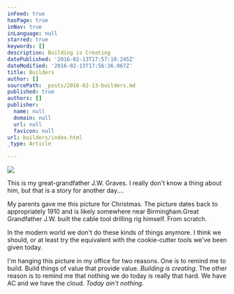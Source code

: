 ```yaml
---
inFeed: true
hasPage: true
inNav: true
inLanguage: null
starred: true
keywords: []
description: Building is Creating
datePublished: '2016-02-13T17:57:10.245Z'
dateModified: '2016-02-13T17:56:36.067Z'
title: Builders
author: []
sourcePath: _posts/2016-02-13-builders.md
published: true
authors: []
publisher:
  name: null
  domain: null
  url: null
  favicon: null
url: builders/index.html
_type: Article

---
```

![](https://the-grid-user-content.s3-us-west-2.amazonaws.com/304cb782-14c5-44ef-8c11-42f97c01653e.JPG)

This is my great-grandfather J.W. Graves.  I really don't know a thing about him, but that is a story for another day....

My parents gave me this picture for Christmas.  The picture dates back to appropriately 1910 and is likely somewhere near Birmingham.Great Grandfather J.W. built the cable tool drilling rig himself.  From scratch. 

In the modern world we don't do these kinds of things anymore. I think we should, or at least try the equivalent with the cookie-cutter tools we've been given today.

I'm hanging this picture in my office for two reasons.  One is to remind me to build.  Build things of value that provide value.  _Building is creating._ The other reason is to remind me that nothing we do today is really that hard.  We have AC and we have the cloud.  _Today ain't nothing._